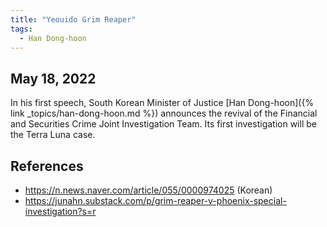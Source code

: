 ```yaml
---
title: "Yeouido Grim Reaper"
tags:
  - Han Dong-hoon
---
```


## May 18, 2022

In his first speech, South Korean Minister of Justice [Han Dong-hoon]({% link _topics/han-dong-hoon.md %}) announces the revival of the Financial and Securities Crime Joint Investigation Team. Its first investigation will be the Terra Luna case.

## References

* https://n.news.naver.com/article/055/0000974025 (Korean)
* https://junahn.substack.com/p/grim-reaper-v-phoenix-special-investigation?s=r